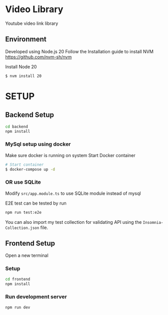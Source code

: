 # Video Library

Youtube video link library

## Environment

Developed using Node.js 20
Follow the Installation guide to install NVM
https://github.com/nvm-sh/nvm

Install Node 20

```bash
$ nvm install 20
```

# SETUP

## Backend Setup

```bash
cd backend
npm install
```

### MySql setup using docker

Make sure docker is running on system
Start Docker container

```bash
# Start container
$ docker-compose up -d
```

### OR use SQLite

Modify `src/app.module.ts` to use SQLite module instead of mysql

E2E test can be tested by run

```bash
npm run test:e2e
```

You can also import my test collection for validating API using the `Insomnia-Collection.json` file.

## Frontend Setup

Open a new terminal

### Setup

```bash
cd frontend
npm install
```

### Run development server

```bash
npm run dev
```
